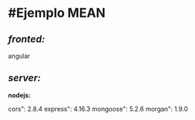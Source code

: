 #Ejemplo MEAN
============
*fronted:*
---------
angular


*server:*
-------
**nodejs:**

cors": 2.8.4
express": 4.16.3
mongoose": 5.2.6
morgan": 1.9.0
